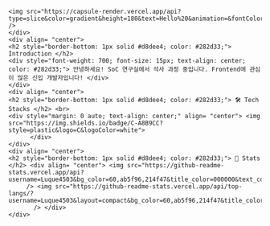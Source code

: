 
    <img src="https://capsule-render.vercel.app/api?type=slice&color=gradient&height=180&text=Hello%20&animation=&fontColor=000000&fontSize=40&fontAllign=40&fontAlignY=40&rotate=12" />
    </div>
    <div align= "center"> 
    <h2 style="border-bottom: 1px solid #d8dee4; color: #282d33;"> Introduction </h2>  
    <div style="font-weight: 700; font-size: 15px; text-align: center; color: #282d33;"> 안녕하세요! SoC 연구실에서 석사 과정 중입니다. Frontend에 관심이 많은 신입 개발자입니다! </div> 
    </div>
    <div align= "center">
    <h2 style="border-bottom: 1px solid #d8dee4; color: #282d33;"> 🛠️ Tech Stacks </h2> <br> 
    <div style="margin: 0 auto; text-align: center;" align= "center"> <img src="https://img.shields.io/badge/C-A8B9CC?style=plastic&logo=C&logoColor=white">
          </div>
    </div>
    <div align= "center"> 
    <h2 style="border-bottom: 1px solid #d8dee4; color: #282d33;"> 🏅 Stats </h2> <div align= "center"> <img src="https://github-readme-stats.vercel.app/api?username=Luque4503&bg_color=60,ab5f96,214f47&title_color=000000&text_color=000000"
         /> <img src="https://github-readme-stats.vercel.app/api/top-langs/?username=Luque4503&layout=compact&bg_color=60,ab5f96,214f47&title_color=000000&text_color=000000"
           /> </div> 
    </div>
    
